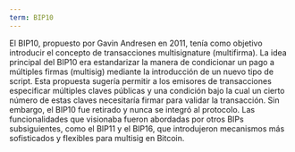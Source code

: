 ```yaml
---
term: BIP10
---
```


El BIP10, propuesto por Gavin Andresen en 2011, tenía como objetivo introducir el concepto de transacciones multisignature (multifirma). La idea principal del BIP10 era estandarizar la manera de condicionar un pago a múltiples firmas (multisig) mediante la introducción de un nuevo tipo de script. Esta propuesta sugería permitir a los emisores de transacciones especificar múltiples claves públicas y una condición bajo la cual un cierto número de estas claves necesitaría firmar para validar la transacción. Sin embargo, el BIP10 fue retirado y nunca se integró al protocolo. Las funcionalidades que visionaba fueron abordadas por otros BIPs subsiguientes, como el BIP11 y el BIP16, que introdujeron mecanismos más sofisticados y flexibles para multisig en Bitcoin.